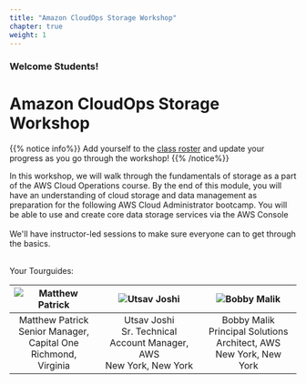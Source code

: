 ```yaml
---
title: "Amazon CloudOps Storage Workshop"
chapter: true
weight: 1
---
```


### Welcome Students!

# Amazon CloudOps Storage Workshop

{{% notice info%}}
Add yourself to the [class roster](https://docs.google.com/spreadsheets/d/1xxHMJ_m2R-VvTCkJWQvTv6I2geRETGq9m9ezoIEyBxw/edit?usp=sharing) and update your progress as you go through the workshop!
{{% /notice%}}


In this workshop, we will walk through the fundamentals of storage as a part of the AWS Cloud Operations course.
By the end of this module, you will have an understanding of cloud storage and data management as preparation for the
following AWS Cloud Administrator bootcamp.  You will be able to use and create core data storage services via the 
AWS Console
<br>
<br>
We'll have instructor-led sessions to make sure everyone can to get through the basics.

<br>
Your Tourguides:

| ![Matthew Patrick](/images/mpatrick.jpg?height=250px&classes=shadow,border)               | ![Utsav Joshi](/images/ujoshi.png?height=250px&classes=shadow,border)                    | ![Bobby Malik](/images/mabobby.png?height=250px&classes=shadow,border)                   |
|------------------------------------------------------------------------------------------|------------------------------------------------------------------------------------------|------------------------------------------------------------------------------------------|
| <center>Matthew Patrick<br>Senior Manager, Capital One<br>Richmond, Virginia</center> | <center>Utsav Joshi<br>Sr. Technical Account Manager, AWS<br>New York, New York</center> | <center>Bobby Malik<br>Principal Solutions Architect, AWS<br>New York, New York</center> |

